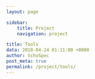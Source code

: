 ```yaml
---
layout: page

sidebar:
    title: Project
    navigation: project

title: Tools
data: 2018-04-24 01:11:00 +0800
author: SchoSpec
post_meta: true
permalink: /project/tools/
---
```

